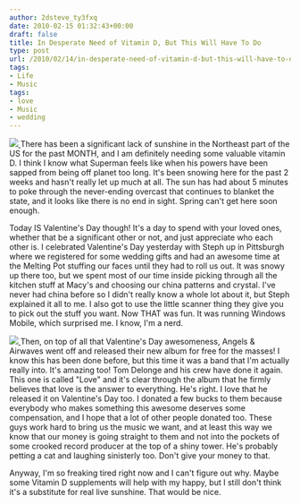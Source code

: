 ```yaml
---
author: 2dsteve_ty3fxq
date: 2010-02-15 01:32:43+00:00
draft: false
title: In Desperate Need of Vitamin D, But This Will Have To Do
type: post
url: /2010/02/14/in-desperate-need-of-vitamin-d-but-this-will-have-to-do/
tags:
- Life
- Music
tags:
- love
- Music
- wedding
---
```


[![](http://www.bitsandbinary.com/wp-content/uploads/2010/02/Heart-Blending-150x150.jpg)
](http://www.bitsandbinary.com/wp-content/uploads/2010/02/Heart-Blending.jpg)There has been a significant lack of sunshine in the Northeast part of the US for the past MONTH, and I am definitely needing some valuable vitamin D. I think I know what Superman feels like when his powers have been sapped from being off planet too long. It's been snowing here for the past 2 weeks and hasn't really let up much at all. The sun has had about 5 minutes to poke through the never-ending overcast that continues to blanket the state, and it looks like there is no end in sight. Spring can't get here soon enough.

Today IS Valentine's Day though! It's a day to spend with your loved ones, whether that be a significant other or not, and just appreciate who each other is. I celebrated Valentine's Day yesterday with Steph up in Pittsburgh where we registered for some wedding gifts and had an awesome time at the Melting Pot stuffing our faces until they had to roll us out. It was snowy up there too, but we spent most of our time inside picking through all the kitchen stuff at Macy's and choosing our china patterns and crystal. I've never had china before so I didn't really know a whole lot about it, but Steph explained it all to me. I also got to use the little scanner thing they give you to pick out the stuff you want. Now THAT was fun. It was running Windows Mobile, which surprised me. I know, I'm a nerd.

[![](http://www.bitsandbinary.com/wp-content/uploads/2010/02/Love-2009-150x150.jpg)
](http://www.bitsandbinary.com/wp-content/uploads/2010/02/Love-2009.jpg)Then, on top of all that Valentine's Day awesomeness, Angels & Airwaves went off and released their new album for free for the masses! I know this has been done before, but this time it was a band that I'm actually really into. It's amazing too! Tom Delonge and his crew have done it again. This one is called "Love" and it's clear through the album that he firmly believes that love is the answer to everything. He's right. I love that he released it on Valentine's Day too. I donated a few bucks to them because everybody who makes something this awesome deserves some compensation, and I hope that a lot of other people donated too. These guys work hard to bring us the music we want, and at least this way we know that our money is going straight to them and not into the pockets of some crooked record producer at the top of a shiny tower. He's probably petting a cat and laughing sinisterly too. Don't give your money to that.

Anyway, I'm so freaking tired right now and I can't figure out why. Maybe some Vitamin D supplements will help with my happy, but I still don't think it's a substitute for real live sunshine. That would be nice.
